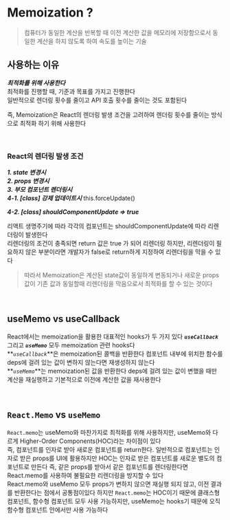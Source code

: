 # Memoization ?

> 컴퓨터가 동일한 계산을 반복할 때 이전 계산한 값을 메모리에 저장함으로서 동일한 계산을 하지 않도록 하여 속도를 높이는 기술

## 사용하는 이유

**_최적화를 위해 사용한다_**<br>
최적화를 진행할 때, 기준과 목표를 가지고 진행한다<br>일반적으로 렌더링 횟수를 줄이고 API 호출 횟수를 줄이는 것도 포함된다

즉, Memoization은 React의 렌더링 발생 조건을 고려하여 렌더링 횟수를 줄이는 방식으로 최적화 하기 위해 사용한다

<br>

### React의 렌더링 발생 조건

**_1. state 변경시_**<br>
**_2. props 변경시_**<br>
**_3. 부모 컴포넌트 렌더링시_**<br>
**_4-1. [class] 강제 업데이트시_**
this.forceUpdate()

**_4-2. [class] shouldComponentUpdate => true_**

리액트 생명주기에 따라 각각의 컴포넌트는 shouldComponentUpdate에 따라 리렌더링이 발생한다<br>
리렌더링의 조건이 충족되면 return 값은 true 가 되어 리렌더링 하지만, 리렌더링이 필요하지 않은 부분이라면 개발자가 false로 return하게 지정하여 리렌더링을 막을 수 있다

> 따라서 Memoization은 계산된 state값이 동일하게 변동되거나 새로운 props값이 기존 값과 동일할때 리렌더링을 막음으로서 최적화를 할 수 있는 것이다

<br>

## useMemo vs useCallback

React에서는 memoization을 활용한 대표적인 hooks가 두 가지 있다
**_`useCallback`_** 그리고 **_`useMemo`_** 모두 memoization 관련 hooks다<br>
**_`useCallback`_**은 memoization된 콜백을 반환한다
컴포넌트 내부에 위치한 함수를 deps에 걸려 있는 값이 변하지 않는다면 재생성하지 않는다<br>
**_`useMemo`_**는 memoization된 값을 반환한다
deps에 걸려 있는 값이 변했을 때만 계산을 재실행하고 기본적으로 이전에 계산한 값을 재사용한다

<br>

## `React.Memo` vs `useMemo`

`React.memo`는 useMemo와 마찬가지로 최적화를 위해 사용하지만, useMemo와 다르게 Higher-Order Components(HOC)라는 차이점이 있다<br>
즉, 컴포넌트를 인자로 받아 새로운 컴포넌트를 return한다. 일반적으로 컴포넌트는 인자로 받은 props를 UI에 활용하지만 HOC는 인자로 받은 컴포넌트를 새로운 별도의 컴포넌트로 만든다
즉, 같은 props를 받아서 같은 컴포넌트를 렌더링한다면 React.memo를 사용하여 불필요한 리렌더링을 방지할 수 있다<br>
React.memo와 useMemo 모두 props가 변하지 않으면 재실행 되지 않고, 이전 결과를 반환한다는 점에서 공통점이있다 하지만 `React.memo`는 HOC이기 때문에 클래스형 컴포넌트, 함수형 컴포넌트 모두 사용 가능하지만, useMemo는 hooks기 때문에 오직 함수형 컴포넌트 안에서만 사용 가능하다
